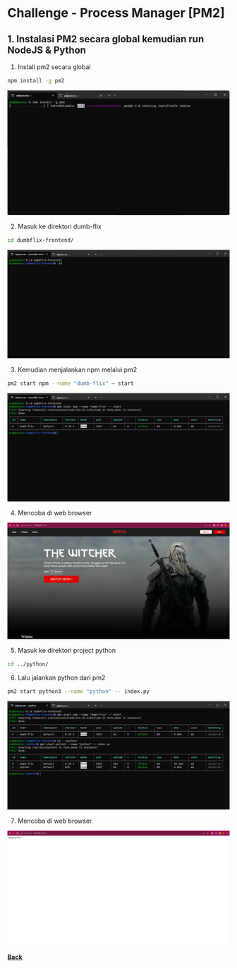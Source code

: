 # Challenge - Process Manager [PM2]

## 1. Instalasi PM2 secara global kemudian run NodeJS & Python

1.	Install pm2 secara global
```bash
npm install -g pm2
``` 
<img src="images/image001.png">

2.	Masuk ke direktori dumb-flix
```bash
cd dumbflix-frontend/
``` 
<img src="images/image002.png">
 
3.	Kemudian menjalankan npm melalui pm2
```bash
pm2 start npm --name "dumb-flix" – start
``` 
<img src="images/image003.png">
 
4.	Mencoba di web browser
<img src="images/image004.png">
 
5.	Masuk ke direktori project python
```bash
cd ../python/
``` 

6.	Lalu jalankan python dari pm2
```bash
pm2 start python3 --name "python" -- index.py
``` 
<img src="images/image006.png">
 
7.	Mencoba di web browser
<img src="images/image007.png">

[**Back**](../../README.md)